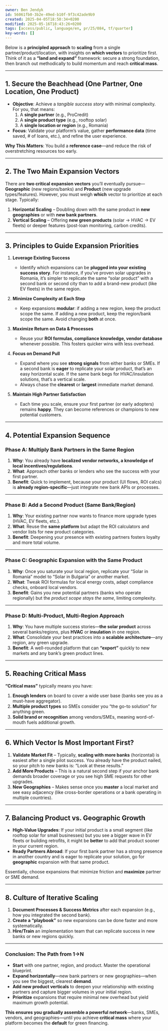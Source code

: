 ```yaml
---
owner: Ben Jendyk
id: 56061fb0-3b2e-49ed-b10f-9f3c42ade9b9
created: 2025-04-05T18:50:34+0200
modified: 2025-05-16T18:43:26+0200
tags: [access/public, language/en, pr/25/084, tf/quarter]
key-words: []
---
```


Below is a **principled approach** to **scaling** from a single partner/product/location, with insights on **which vectors** to prioritize first. Think of it as a **“land and expand”** framework: secure a strong foundation, then branch out methodically to build momentum and reach **critical mass**.

---

## 1. Secure the Beachhead (One Partner, One Location, One Product)
- **Objective**: Achieve a *tangible success story* with minimal complexity. For you, that means:
  1. A **single partner** (e.g., ProCredit)  
  2. A **single product type** (e.g., rooftop solar)  
  3. A **single location or region** (e.g., Romania)
- **Focus**: Validate your platform’s value, gather **performance data** (time saved, # of loans, etc.), and refine the user experience.

**Why This Matters**: You build a **reference case**—and reduce the risk of overstretching resources too early.

---

## 2. The Two Main Expansion Vectors

There are **two critical expansion vectors** you’ll eventually pursue—**Geographic** (new regions/banks) and **Product** (new upgrade types/features). However, you must weigh **which** vector to prioritize at each stage. Typically:

1. **Horizontal Scaling** – Doubling down with the same product in **new geographies** or with **new bank partners**.  
2. **Vertical Scaling** – Offering **new green products** (solar → HVAC → EV fleets) or deeper features (post-loan monitoring, carbon credits).

---

## 3. Principles to Guide Expansion Priorities

1. **Leverage Existing Success**  
   - Identify which expansions can be **plugged into your existing success story**. For instance, if you’ve proven solar upgrades in Romania, it’s simpler to replicate the same “solar product” with a second bank or second city than to add a brand-new product (like EV fleets) in the same region.

2. **Minimize Complexity at Each Step**  
   - Keep expansions **modular**: if adding a new region, keep the product scope the same. If adding a new product, keep the region/bank scope the same. Avoid changing **both** at once.

3. **Maximize Return on Data & Processes**  
   - Reuse your **ROI formulas, compliance knowledge, vendor database** whenever possible. This fosters quicker wins with less overhead.

4. **Focus on Demand Pull**  
   - Expand where you see **strong signals** from either banks or SMEs. If a second bank is **eager** to replicate your solar product, that’s an easy horizontal scale. If the same bank begs for HVAC/insulation solutions, that’s a vertical scale.  
   - Always chase the **clearest** or **largest** immediate market demand.

5. **Maintain High Partner Satisfaction**  
   - Each time you scale, ensure your first partner (or early adopters) remains **happy**. They can become references or champions to new potential customers.

---

## 4. Potential Expansion Sequence

### **Phase A: Multiply Bank Partners in the Same Region**
1. **Why**: You already have **localized vendor networks, a knowledge of local incentives/regulations**.  
2. **What**: Approach other banks or lenders who see the success with your first partner.  
3. **Benefit**: Quick to implement, because your product (UI flows, ROI calcs) is **already region-specific**—just integrate new bank APIs or processes.

---

### **Phase B: Add a Second Product (Same Bank/Region)**
1. **Why**: Your existing partner now wants to finance more upgrade types (HVAC, EV fleets, etc.).  
2. **What**: Reuse the **same platform** but adapt the ROI calculators and vendor lists for new product categories.  
3. **Benefit**: Deepening your presence with existing partners fosters loyalty and more total volume.

---

### **Phase C: Geographic Expansion with the Same Product**
1. **Why**: Once you saturate your local region, replicate your “Solar in Romania” model to “Solar in Bulgaria” or another market.  
2. **What**: Tweak ROI formulas for local energy costs, adapt compliance checks, onboard local vendors.  
3. **Benefit**: Gains you new potential partners (banks who operate regionally) but the *product scope stays the same*, limiting complexity.

---

### **Phase D: Multi-Product, Multi-Region Approach**
1. **Why**: You have multiple success stories—**the solar product** across several banks/regions, plus **HVAC** or **insulation** in one region.  
2. **What**: Consolidate your best practices into a **scalable architecture**—any region, any green upgrade.  
3. **Benefit**: A well-rounded platform that can **“export”** quickly to new markets and any bank’s green product lines.

---

## 5. Reaching Critical Mass

**“Critical mass”** typically means you have:
1. **Enough lenders** on board to cover a wide user base (banks see you as a must-have aggregator).  
2. **Multiple product types** so SMEs consider you “the go-to solution” for anything green.  
3. **Solid brand or recognition** among vendors/SMEs, meaning word-of-mouth fuels additional growth.

---

## 6. Which Vector Is Most Important First?

1. **Validate Market Fit** – Typically, **scaling with more banks** (horizontal) is easiest after a single pilot success. You already have the product nailed, so your pitch to new banks is: “Look at these results.”  
2. **Add More Products** – This is a natural second step if your anchor bank demands broader coverage or you see high SME requests for other upgrades.  
3. **New Geographies** – Makes sense once you **master** a local market and see easy adjacency (like cross-border operations or a bank operating in multiple countries).

---

## 7. Balancing Product vs. Geographic Growth

- **High-Value Upgrades**: If your initial product is a small segment (like rooftop solar for small businesses) but you see a bigger wave in EV fleets or building retrofits, it might be **better** to add that product sooner in your current region.  
- **Ready Partners Abroad**: If your first bank partner has a strong presence in another country and is eager to replicate your solution, go for **geographic** expansion with that same product.

Essentially, choose expansions that minimize friction and **maximize** partner or SME demand.

---

## 8. Culture of Iterative Scaling

1. **Document Processes & Success Metrics** after each expansion (e.g., how you integrated the second bank).  
2. **Create a “playbook”** so new expansions can be done faster and more systematically.  
3. **Hire/Train** an implementation team that can replicate success in new banks or new regions quickly.

---

### **Conclusion: The Path from 1→N**

- **Start** with one partner, region, and product. Master the operational blueprint.  
- **Expand horizontally**—new bank partners or new geographies—when you see the biggest, clearest **demand**.  
- **Add new product verticals** to deepen your relationship with existing partners and capture bigger volumes in your initial region.  
- **Prioritize** expansions that require minimal new overhead but yield maximum growth potential.  

**This ensures you gradually assemble a powerful network**—banks, SMEs, vendors, and geographies—until you achieve **critical mass** where your platform becomes the **default** for green financing.